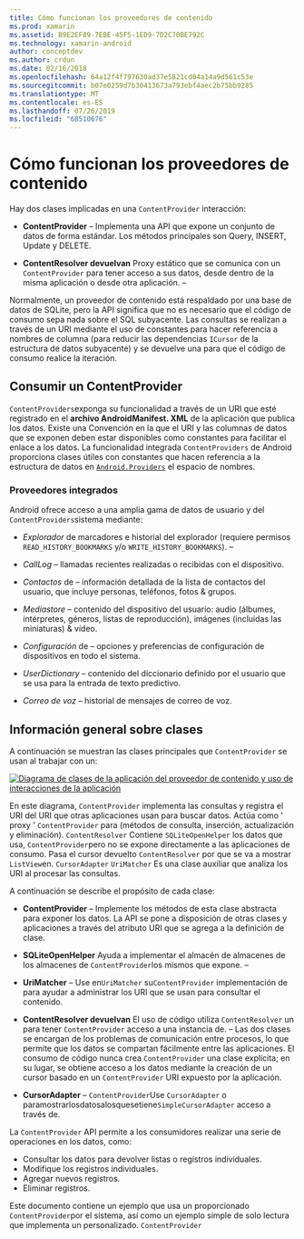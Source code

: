 ```yaml
---
title: Cómo funcionan los proveedores de contenido
ms.prod: xamarin
ms.assetid: B9E2EF89-7EBE-45F5-1ED9-7D2C70BE792C
ms.technology: xamarin-android
author: conceptdev
ms.author: crdun
ms.date: 02/16/2018
ms.openlocfilehash: 64a12f4f797630ad37e5821cd04a14a9d561c53e
ms.sourcegitcommit: b07e0259d7b30413673a793ebf4aec2b75bb9285
ms.translationtype: MT
ms.contentlocale: es-ES
ms.lasthandoff: 07/26/2019
ms.locfileid: "68510676"
---
```

# <a name="how-content-providers-work"></a>Cómo funcionan los proveedores de contenido

Hay dos clases implicadas en una `ContentProvider` interacción:

- **ContentProvider** &ndash; Implementa una API que expone un conjunto de datos de forma estándar. Los métodos principales son Query, INSERT, Update y DELETE.

- **ContentResolver devuelvan** Proxy estático que se comunica con un `ContentProvider` para tener acceso a sus datos, desde dentro de la misma aplicación o desde otra aplicación. &ndash;

Normalmente, un proveedor de contenido está respaldado por una base de datos de SQLite, pero la API significa que no es necesario que el código de consumo sepa nada sobre el SQL subyacente. Las consultas se realizan a través de un URI mediante el uso de constantes para hacer referencia a nombres de columna (para reducir las dependencias `ICursor` de la estructura de datos subyacente) y se devuelve una para que el código de consumo realice la iteración.


## <a name="consuming-a-contentprovider"></a>Consumir un ContentProvider

`ContentProviders`exponga su funcionalidad a través de un URI que esté registrado en el **archivo AndroidManifest. XML** de la aplicación que publica los datos. Existe una Convención en la que el URI y las columnas de datos que se exponen deben estar disponibles como constantes para facilitar el enlace a los datos. La funcionalidad integrada `ContentProviders` de Android proporciona clases útiles con constantes que hacen referencia a la estructura de datos en [`Android.Providers`](xref:Android.Provider) el espacio de nombres.



### <a name="built-in-providers"></a>Proveedores integrados

Android ofrece acceso a una amplia gama de datos de usuario y del `ContentProviders`sistema mediante:

- *Explorador* de marcadores e historial del explorador (requiere permisos `READ_HISTORY_BOOKMARKS` y/o `WRITE_HISTORY_BOOKMARKS`). &ndash;

- *CallLog* &ndash; llamadas recientes realizadas o recibidas con el dispositivo.

- *Contactos* de &ndash; información detallada de la lista de contactos del usuario, que incluye personas, teléfonos, fotos & grupos.

- *Mediastore* &ndash; contenido del dispositivo del usuario: audio (álbumes, intérpretes, géneros, listas de reproducción), imágenes (incluidas las miniaturas) & vídeo.

- *Configuración* de &ndash; opciones y preferencias de configuración de dispositivos en todo el sistema.

- *UserDictionary* &ndash; contenido del diccionario definido por el usuario que se usa para la entrada de texto predictivo.

- *Correo de voz* &ndash; historial de mensajes de correo de voz.



## <a name="classes-overview"></a>Información general sobre clases

A continuación se muestran las clases principales que `ContentProvider` se usan al trabajar con un:

[![Diagrama de clases de la aplicación del proveedor de contenido y uso de interacciones de la aplicación](how-it-works-images/classdiagram1.png)](how-it-works-images/classdiagram1.png#lightbox)

En este diagrama, `ContentProvider` implementa las consultas y registra el URI del URI que otras aplicaciones usan para buscar datos. Actúa como ' proxy ' `ContentProvider` para (métodos de consulta, inserción, actualización y eliminación). `ContentResolver` Contiene `SQLiteOpenHelper` los datos que usa, `ContentProvider`pero no se expone directamente a las aplicaciones de consumo.
Pasa el cursor devuelto `ContentResolver` por que se va a mostrar `ListView`en. `CursorAdapter` `UriMatcher` Es una clase auxiliar que analiza los URI al procesar las consultas.

A continuación se describe el propósito de cada clase:

- **ContentProvider** &ndash; Implemente los métodos de esta clase abstracta para exponer los datos. La API se pone a disposición de otras clases y aplicaciones a través del atributo URI que se agrega a la definición de clase.

- **SQLiteOpenHelper** Ayuda a implementar el almacén de almacenes de los almacenes de `ContentProvider`los mismos que expone. &ndash;

- **UriMatcher** &ndash; Use en`UriMatcher` su`ContentProvider` implementación de para ayudar a administrar los URI que se usan para consultar el contenido.

- **ContentResolver devuelvan** El uso de código utiliza `ContentResolver` un para tener `ContentProvider` acceso a una instancia de. &ndash; Las dos clases se encargan de los problemas de comunicación entre procesos, lo que permite que los datos se compartan fácilmente entre las aplicaciones. El consumo de código nunca crea `ContentProvider` una clase explícita; en su lugar, se obtiene acceso a los datos mediante la creación de un cursor basado en un `ContentProvider` URI expuesto por la aplicación.

- **CursorAdapter** &ndash; `ContentProvider`Use `CursorAdapter` o paramostrarlosdatosalosquesetiene`SimpleCursorAdapter` acceso a través de.

La `ContentProvider` API permite a los consumidores realizar una serie de operaciones en los datos, como:

-  Consultar los datos para devolver listas o registros individuales.
-  Modifique los registros individuales.
-  Agregar nuevos registros.
-  Eliminar registros.

Este documento contiene un ejemplo que usa un proporcionado `ContentProvider`por el sistema, así como un ejemplo simple de solo lectura que implementa un personalizado. `ContentProvider`

